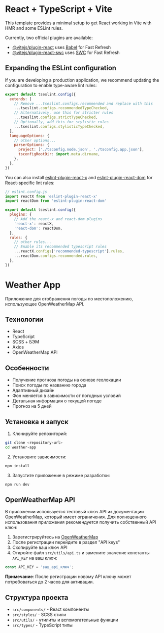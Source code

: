 # React + TypeScript + Vite

This template provides a minimal setup to get React working in Vite with HMR and some ESLint rules.

Currently, two official plugins are available:

- [@vitejs/plugin-react](https://github.com/vitejs/vite-plugin-react/blob/main/packages/plugin-react) uses [Babel](https://babeljs.io/) for Fast Refresh
- [@vitejs/plugin-react-swc](https://github.com/vitejs/vite-plugin-react/blob/main/packages/plugin-react-swc) uses [SWC](https://swc.rs/) for Fast Refresh

## Expanding the ESLint configuration

If you are developing a production application, we recommend updating the configuration to enable type-aware lint rules:

```js
export default tseslint.config({
  extends: [
    // Remove ...tseslint.configs.recommended and replace with this
    ...tseslint.configs.recommendedTypeChecked,
    // Alternatively, use this for stricter rules
    ...tseslint.configs.strictTypeChecked,
    // Optionally, add this for stylistic rules
    ...tseslint.configs.stylisticTypeChecked,
  ],
  languageOptions: {
    // other options...
    parserOptions: {
      project: ['./tsconfig.node.json', './tsconfig.app.json'],
      tsconfigRootDir: import.meta.dirname,
    },
  },
})
```

You can also install [eslint-plugin-react-x](https://github.com/Rel1cx/eslint-react/tree/main/packages/plugins/eslint-plugin-react-x) and [eslint-plugin-react-dom](https://github.com/Rel1cx/eslint-react/tree/main/packages/plugins/eslint-plugin-react-dom) for React-specific lint rules:

```js
// eslint.config.js
import reactX from 'eslint-plugin-react-x'
import reactDom from 'eslint-plugin-react-dom'

export default tseslint.config({
  plugins: {
    // Add the react-x and react-dom plugins
    'react-x': reactX,
    'react-dom': reactDom,
  },
  rules: {
    // other rules...
    // Enable its recommended typescript rules
    ...reactX.configs['recommended-typescript'].rules,
    ...reactDom.configs.recommended.rules,
  },
})
```

# Weather App

Приложение для отображения погоды по местоположению, использующее OpenWeatherMap API.

## Технологии

- React
- TypeScript
- SCSS + БЭМ
- Axios
- OpenWeatherMap API

## Особенности

- Получение прогноза погоды на основе геолокации
- Поиск погоды по названию города
- Адаптивный дизайн
- Фон меняется в зависимости от погодных условий
- Детальная информация о текущей погоде
- Прогноз на 5 дней

## Установка и запуск

1. Клонируйте репозиторий:
```bash
git clone <repository-url>
cd weather-app
```

2. Установите зависимости:
```bash
npm install
```

3. Запустите приложение в режиме разработки:
```bash
npm run dev
```

## OpenWeatherMap API

В приложении используется тестовый ключ API из документации OpenWeatherMap, который имеет ограничения. Для полноценного использования приложения рекомендуется получить собственный API ключ:

1. Зарегистрируйтесь на [OpenWeatherMap](https://home.openweathermap.org/users/sign_up)
2. После регистрации перейдите в раздел "API keys"
3. Скопируйте ваш ключ API
4. Откройте файл `src/utils/api.ts` и замените значение константы `API_KEY` на ваш ключ:

```typescript
const API_KEY = 'ваш_api_ключ';
```

**Примечание**: После регистрации новому API ключу может потребоваться до 2 часов для активации.

## Структура проекта

- `src/components/` - React компоненты
- `src/styles/` - SCSS стили
- `src/utils/` - утилиты и вспомогательные функции
- `src/types/` - TypeScript типы
